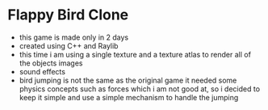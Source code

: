 # Flappy Bird Clone

- this game is made only in 2 days
- created using C++ and Raylib
- this time i am using a single texture and a texture atlas to render all of the objects images
- sound effects
- bird jumping is not the same as the original game it needed some physics concepts such as forces which i am not good at, so i decided to keep it simple and use a simple mechanism to handle the jumping